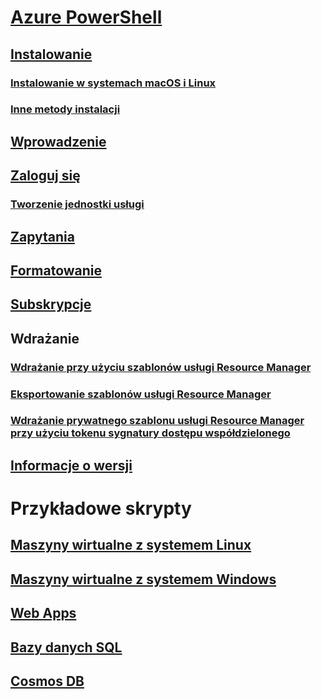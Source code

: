 # [Azure PowerShell](overview.md)

## [Instalowanie](install-azurerm-ps.md)
### [Instalowanie w systemach macOS i Linux](install-azurermps-maclinux.md)
### [Inne metody instalacji](other-install.md)

## [Wprowadzenie](get-started-azureps.md)
## [Zaloguj się](authenticate-azureps.md)
### [Tworzenie jednostki usługi](create-azure-service-principal-azureps.md)

## [Zapytania](queries-azureps.md)
## [Formatowanie](formatting-output.md)
## [Subskrypcje](manage-subscriptions-azureps.md)

## Wdrażanie
### [Wdrażanie przy użyciu szablonów usługi Resource Manager](https://docs.microsoft.com/azure/azure-resource-manager/resource-group-template-deploy)
### [Eksportowanie szablonów usługi Resource Manager](https://docs.microsoft.com/azure/azure-resource-manager/resource-manager-export-template-powershell)
### [Wdrażanie prywatnego szablonu usługi Resource Manager przy użyciu tokenu sygnatury dostępu współdzielonego](https://docs.microsoft.com/azure/azure-resource-manager/resource-manager-powershell-sas-token)

## [Informacje o wersji](release-notes-azureps.md)

# Przykładowe skrypty
## [Maszyny wirtualne z systemem Linux](https://docs.microsoft.com/azure/virtual-machines/linux/powershell-samples?toc=%2fpowershell%2fmodule%2ftoc.json)
## [Maszyny wirtualne z systemem Windows](https://docs.microsoft.com/azure/virtual-machines/windows/powershell-samples?toc=%2fpowershell%2fmodule%2ftoc.json)
## [Web Apps](https://docs.microsoft.com/azure/app-service-web/app-service-powershell-samples?toc=%2fpowershell%2fmodule%2ftoc.json)
## [Bazy danych SQL](https://docs.microsoft.com/azure/sql-database/sql-database-powershell-samples?toc=%2fpowershell%2fmodule%2ftoc.json)
## [Cosmos DB](https://docs.microsoft.com/azure/cosmos-db/powershell-samples?toc=%2fpowershell%2fmodules%2ftoc.json)
